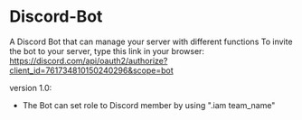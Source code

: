 # Discord-Bot
  A Discord Bot that can manage your server with different functions
  To invite the bot to your server, type this link in your browser: https://discord.com/api/oauth2/authorize?client_id=761734810150240296&scope=bot

version 1.0:
  - The Bot can set role to Discord member by using ".iam team_name"
